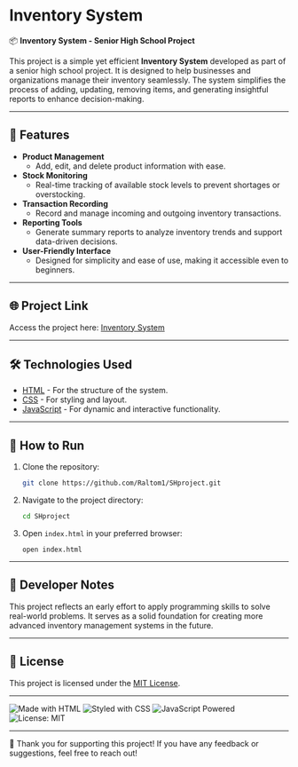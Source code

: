 # Inventory System

📦 **Inventory System - Senior High School Project**

This project is a simple yet efficient **Inventory System** developed as part of a senior high school project. It is designed to help businesses and organizations manage their inventory seamlessly. The system simplifies the process of adding, updating, removing items, and generating insightful reports to enhance decision-making.

---

## 🎯 Features

- **Product Management**
  - Add, edit, and delete product information with ease.
- **Stock Monitoring**
  - Real-time tracking of available stock levels to prevent shortages or overstocking.
- **Transaction Recording**
  - Record and manage incoming and outgoing inventory transactions.
- **Reporting Tools**
  - Generate summary reports to analyze inventory trends and support data-driven decisions.
- **User-Friendly Interface**
  - Designed for simplicity and ease of use, making it accessible even to beginners.

---

## 🌐 Project Link

Access the project here: [Inventory System](https://raltom1.github.io/SHproject/)

---

## 🛠️ Technologies Used

- [HTML](https://developer.mozilla.org/en-US/docs/Web/HTML) - For the structure of the system.
- [CSS](https://developer.mozilla.org/en-US/docs/Web/CSS) - For styling and layout.
- [JavaScript](https://developer.mozilla.org/en-US/docs/Web/JavaScript) - For dynamic and interactive functionality.

---

## 🚀 How to Run

1. Clone the repository:
   ```bash
   git clone https://github.com/Raltom1/SHproject.git
   ```
2. Navigate to the project directory:
   ```bash
   cd SHproject
   ```
3. Open `index.html` in your preferred browser:
   ```
   open index.html
   ```

---

## 📖 Developer Notes

This project reflects an early effort to apply programming skills to solve real-world problems. It serves as a solid foundation for creating more advanced inventory management systems in the future.

---

## 📄 License

This project is licensed under the [MIT License](https://opensource.org/licenses/MIT).

---

![Made with HTML](https://img.shields.io/badge/Made%20with-HTML-orange?style=for-the-badge&logo=html5) ![Styled with CSS](https://img.shields.io/badge/Styled%20with-CSS-blue?style=for-the-badge&logo=css3) ![JavaScript Powered](https://img.shields.io/badge/JavaScript-Powered-yellow?style=for-the-badge&logo=javascript) ![License: MIT](https://img.shields.io/badge/License-MIT-green?style=for-the-badge)

---

🌟 Thank you for supporting this project! If you have any feedback or suggestions, feel free to reach out!

 
